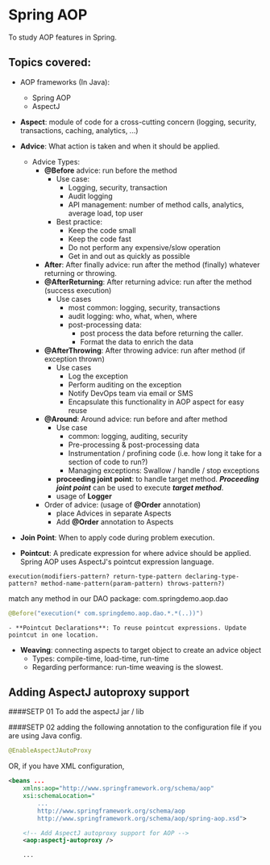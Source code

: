 # Spring AOP
To study AOP features in Spring. 

## Topics covered:
- AOP frameworks (In Java):
	- Spring AOP
	- AspectJ

- **Aspect**: module of code for a cross-cutting concern (logging, security, transactions, caching, analytics, ...)

- **Advice**: What action is taken and when it should be applied.
	- Advice Types:
		- **@Before** advice: run before the method
			- Use case: 
				- Logging, security, transaction 
				- Audit logging
				- API management:  number of method calls, analytics, average load, top user
			- Best practice:
				- Keep the code small
				- Keep the code fast
				- Do not perform any expensive/slow operation
				- Get in and out as quickly as possible
		- **After**: After finally advice: run after the method (finally) whatever returning or throwing.
    	- **@AfterReturning**: After returning advice: run after the method (success execution)
			- Use cases
				- most common: logging, security, transactions
				- audit logging: who, what, when, where
				- post-processing data: 
					- post process the data before returning the caller. 
					- Format the data to enrich the data
		- **@AfterThrowing**: After throwing advice: run after method (if exception thrown)
			- Use cases
				- Log the exception
				- Perform auditing on the exception
				- Notify DevOps team via email or SMS
				- Encapsulate this functionality in AOP aspect for easy reuse
		- **@Around**: Around advice: run before and after method
			- Use case
				- common: logging, auditing, security
				- Pre-processing & post-processing data
				- Instrumentation / profining code (i.e. how long it take for a section of code to run?)
				- Managing exceptions: Swallow / handle / stop exceptions
			- **proceeding joint point**: to handle target method. ***Proceeding joint point*** can be used to execute ***target method***.
			- usage of **Logger**
		- Order of advice: (usage of **@Order** annotation)
			- place Advices in separate Aspects
			- Add **@Order** annotation to Aspects

- **Join Point**: When to apply code during problem execution.

- **Pointcut**: A predicate expression for where advice should be applied. Spring AOP uses AspectJ's pointcut expression language.

```
execution(modifiers-pattern? return-type-pattern declaring-type-pattern? method-name-pattern(param-pattern) throws-pattern?)
``` 

match any method in our DAO package: com.springdemo.aop.dao
```java
@Before("execution(* com.springdemo.aop.dao.*.*(..))")
```

	- **Pointcut Declarations**: To reuse pointcut expressions. Update pointcut in one location. 

- **Weaving**: connecting aspects to target object to create an advice object
	- Types: compile-time, load-time, run-time
	- Regarding performance: run-time weaving is the slowest.


## Adding AspectJ autoproxy support

####SETP 01
To add the aspectJ jar / lib 

####SETP 02
adding the following annotation to the configuration file if you are using Java config.
```java
@EnableAspectJAutoProxy
```

OR, if you have XML configuration,


```xml
<beans ...
	xmlns:aop="http://www.springframework.org/schema/aop"
	xsi:schemaLocation="
		...
		http://www.springframework.org/schema/aop
		http://www.springframework.org/schema/aop/spring-aop.xsd">

	<!-- Add AspectJ autoproxy support for AOP -->
	<aop:aspectj-autoproxy />

	...
```

